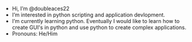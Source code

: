 - Hi, I’m @doubleaces22
- I’m interested in python scripting and application devlopment. 
- I’m currently learning python. Eventually I would like to learn how to create GUI's in python and use python to create complex applications.
- Pronouns: He/Him

<!---
doubleaces22/doubleaces22 is a ✨ special ✨ repository because its `README.md` (this file) appears on your GitHub profile.
You can click the Preview link to take a look at your changes.
--->
